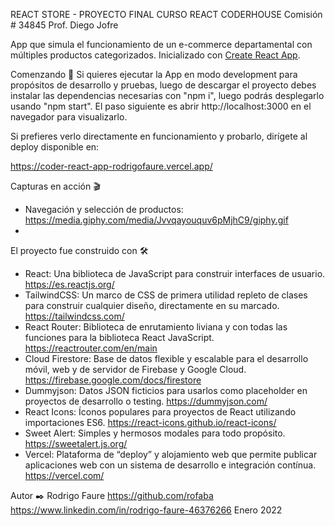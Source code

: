 REACT STORE - PROYECTO FINAL CURSO REACT CODERHOUSE 
Comisión # 34845 Prof. Diego Jofre

App que simula el funcionamiento de un e-commerce departamental con múltiples productos categorizados. 
Inicializado con [Create React App](https://github.com/facebook/create-react-app).

Comenzando 🚀
Si quieres ejecutar la App en modo development para propósitos de desarrollo y pruebas, luego de descargar el proyecto debes instalar las dependencias necesarias con "npm i", luego podrás desplegarlo usando "npm start". El paso siguiente es abrir http://localhost:3000 en el navegador para visualizarlo.

Si prefieres verlo directamente en funcionamiento y probarlo, dirígete al deploy disponible en: 

https://coder-react-app-rodrigofaure.vercel.app/

Capturas en acción 🎬

- Navegación y selección de productos: https://media.giphy.com/media/Jvvqayouquv6pMjhC9/giphy.gif
- 





El proyecto fue construido con 🛠️
- React: Una biblioteca de JavaScript para construir interfaces de usuario. https://es.reactjs.org/
- TailwindCSS: Un marco de CSS de primera utilidad repleto de clases para construir cualquier diseño, directamente en su marcado. https://tailwindcss.com/
- React Router: Biblioteca de enrutamiento liviana y con todas las funciones para la biblioteca React JavaScript. https://reactrouter.com/en/main
- Cloud Firestore: Base de datos flexible y escalable para el desarrollo móvil, web y de servidor de Firebase y Google Cloud. https://firebase.google.com/docs/firestore
- Dummyjson: Datos JSON ficticios para usarlos como placeholder en proyectos de desarrollo o testing. https://dummyjson.com/
- React Icons: Íconos populares para proyectos de React utilizando importaciones ES6. https://react-icons.github.io/react-icons/
- Sweet Alert: Simples y hermosos modales para todo propósito. https://sweetalert.js.org/
- Vercel: Plataforma de “deploy” y alojamiento web que permite publicar aplicaciones web con un sistema de desarrollo e integración contínua.  https://vercel.com/

Autor ✒️
Rodrigo Faure 
https://github.com/rofaba
https://www.linkedin.com/in/rodrigo-faure-46376266
Enero 2022

